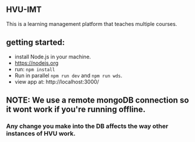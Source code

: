 ## HVU-IMT
This is a learning management platform that teaches multiple courses.

## getting started:
* install Node.js in your machine.
 * https://nodejs.org
* run: `npm install`
 * Run in parallel `npm run dev` and `npm run wds`.
* view app at: http://localhost:3000/


## NOTE: We use a remote mongoDB connection so it wont work if you're running offline.
### Any change you make into the DB affects the way other instances of HVU work.

